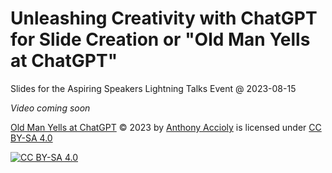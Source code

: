 <!--
SPDX-FileCopyrightText: 2023 Anthony Accioly

SPDX-License-Identifier: CC-BY-SA-4.0
-->

# Unleashing Creativity with ChatGPT for Slide Creation or "Old Man Yells at ChatGPT"

Slides for the Aspiring Speakers Lightning Talks Event @ 2023-08-15

_Video coming soon_

<!--
[![YouTube Video](https://img.youtube.com/vi/vm1_fNcMnbg/0.jpg)][youtube-video]
-->

[Old Man Yells at ChatGPT][old-man-yells-at-chatgpt] © 2023 by [Anthony Accioly][blog] is
licensed under [CC BY-SA 4.0][cc-by-sa]

[![CC BY-SA 4.0][cc-by-sa-image]][cc-by-sa]


[blog]: https://accioly.dev/
[cc-by-sa]: http://creativecommons.org/licenses/by-sa/4.0/
[cc-by-sa-image]: https://i.creativecommons.org/l/by-sa/4.0/88x31.png
[old-man-yells-at-chatgpt]: https://github.com/aaccioly-demos/old-man-yells-at-chatgpt
[youtube-video]: https://youtu.be/vm1_fNcMnbg?t=1402